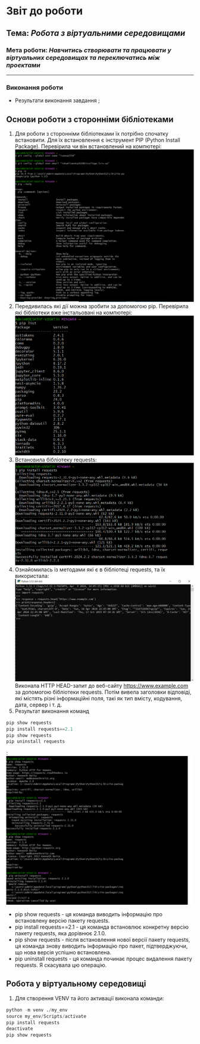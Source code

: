 # Звіт до роботи
## Тема: _Робота з віртуальними середовищами_
### Мета роботи: _Навчитись створювати та працювати у віртуальних середовищах та переключатись між проектами_

---
### Виконання роботи
- Результати виконання завдання ;
## Основи роботи з сторонніми бібліотеками
1. Для роботи з сторонніми бібліотеками їх потрібно спочатку встановити. Для їх встановлення є інструмент PIP (Python Install Package). Перевірила чи він встановлений на компютері:  ![](./pip1.png)
2. Передивилась які дії можна зробити за допомогою pip. Перевірила які бібліотеки вже інстальовані на компютері: 
![](./piplist.png)
3. Встановила бібліотеку requests: 
![](./req1.png)
4. Ознайомилась із методами які є в бібліотеці requests, та їх використала: 
![](./req2.png)
Виконала HTTP HEAD-запит до веб-сайту https://www.example.com за допомогою бібліотеки requests. Потім вивела заголовки відповіді, які містять різні інформаційні поля, такі як тип вмісту, кодування, дата, сервер і т. д.
5. Результат виконання команд 

```python
pip show requests
pip install requests==2.1
pip show requests
pip uninstall requests 
```

:
![](./req3.png)
- pip show requests - ця команда виводить інформацію про встановлену версію пакету requests.
- pip install requests==2.1 - ця команда встановлює конкретну версію пакету requests, яка дорівнює 2.1.0. 
- pip show requests - після встановлення нової версії пакету requests, ця команда знову виводить інформацію про пакет, підтверджуючи, що нова версія успішно встановлена. 
- pip uninstall requests - ця команда починає процес видалення пакету requests. Я скасувала цю операцію.
## Робота у віртуальному середовищі
1. Для створення VENV та його активації виконала команди:

```python
python -m venv ./my_env
source my_env/Scripts/activate
pip install requests
deactivate
pip show requests
```
